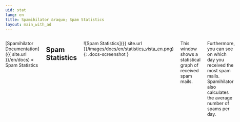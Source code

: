 ```yaml
---
uid: stat
lang: en
title: Spamihilator &raquo; Spam Statistics
layout: main_with_ad
---
```


<div class="row">
<div class="twelve columns" markdown="1">

[Spamihilator Documentation]({{ site.url }}/en/docs) &laquo; Spam Statistics

## Spam Statistics

![Spam Statistics]({{ site.url }}/images/docs/en/statistics_vista_en.png)
{: .docs-screenshot }

This window shows a statistical graph of received spam mails.

Furthermore, you can see on which day you received the most spam mails. Spamihilator also calculates the average number of spams per day.

</div>
</div>
